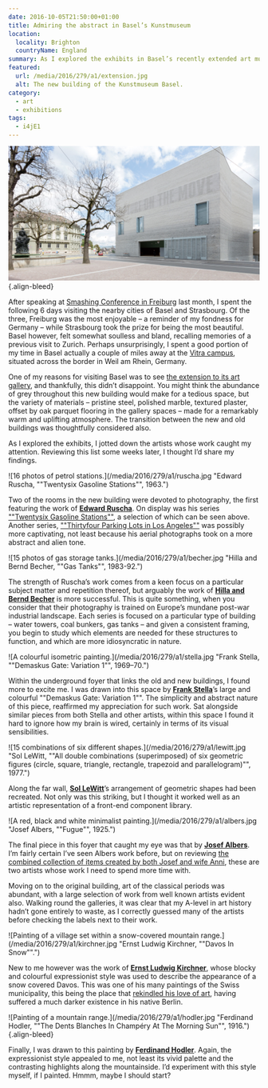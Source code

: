 ```yaml
---
date: 2016-10-05T21:50:00+01:00
title: Admiring the abstract in Basel’s Kunstmuseum
location:
  locality: Brighton
  countryName: England
summary: As I explored the exhibits in Basel’s recently extended art museum, I jotted down the artists whose work caught my attention. Here I share my findings.
featured:
  url: /media/2016/279/a1/extension.jpg
  alt: The new building of the Kunstmuseum Basel.
category:
  - art
  - exhibitions
tags:
  - i4jE1
---
```


[![The new building of the Kunstmuseum Basel.](/media/2016/279/a1/extension.jpg "The new building of the Kunstmuseum Basel. Photograph: Julian Salinas.")](https://kmb.picturepark.com/Go/JLVo8XZu)
{.align-bleed}

After speaking at [Smashing Conference in Freiburg][1] last month, I spent the following 6 days visiting the nearby cities of Basel and Strasbourg. Of the three, Freiburg was the most enjoyable – a reminder of my fondness for Germany – while Strasbourg took the prize for being the most beautiful. Basel however, felt somewhat soulless and bland, recalling memories of a previous visit to Zurich. Perhaps unsurprisingly, I spent a good portion of my time in Basel actually a couple of miles away at the [Vitra campus][2], situated across the border in Weil am Rhein, Germany.

One of my reasons for visiting Basel was to see [the extension to its art gallery][3], and thankfully, this didn’t disappoint. You might think the abundance of grey throughout this new building would make for a tedious space, but the variety of materials – pristine steel, polished marble, textured plaster, offset by oak parquet flooring in the gallery spaces – made for a remarkably warm and uplifting atmosphere. The transition between the new and old buildings was thoughtfully considered also.

As I explored the exhibits, I jotted down the artists whose work caught my attention. Reviewing this list some weeks later, I thought I’d share my findings.

![16 photos of petrol stations.](/media/2016/279/a1/ruscha.jpg "Edward Ruscha, ""Twentysix Gasoline Stations"", 1963.")

Two of the rooms in the new building were devoted to photography, the first featuring the work of **[Edward Ruscha][4]**. On display was his series [""Twentysix Gasoline Stations""][5], a selection of which can be seen above. Another series, [""Thirtyfour Parking Lots in Los Angeles""][6] was possibly more captivating, not least because his aerial photographs took on a more abstract and alien tone.

![15 photos of gas storage tanks.](/media/2016/279/a1/becher.jpg "Hilla and Bernd Becher, ""Gas Tanks"", 1983-92.")

The strength of Ruscha’s work comes from a keen focus on a particular subject matter and repetition thereof, but arguably the work of **[Hilla and Bernd Becher][7]** is more successful. This is quite something, when you consider that their photography is trained on Europe’s mundane post-war industrial landscape. Each series is focused on a particular type of building – water towers, coal bunkers, gas tanks – and given a consistent framing, you begin to study which elements are needed for these structures to function, and which are more idiosyncratic in nature.

![A colourful isometric painting.](/media/2016/279/a1/stella.jpg "Frank Stella, ""Demaskus Gate: Variation 1"", 1969–70.")

Within the underground foyer that links the old and new buildings, I found more to excite me. I was drawn into this space by **[Frank Stella][8]**’s large and colourful ""Demaskus Gate: Variation 1"". The simplicity and abstract nature of this piece, reaffirmed my appreciation for such work. Sat alongside similar pieces from both Stella and other artists, within this space I found it hard to ignore how my brain is wired, certainly in terms of its visual sensibilities.

![15 combinations of six different shapes.](/media/2016/279/a1/lewitt.jpg "Sol LeWitt, ""All double combinations &#40;superimposed&#41; of six geometric figures &#40;circle, square, triangle, rectangle, trapezoid and parallelogram&#41;"", 1977.")

Along the far wall, **[Sol LeWitt][9]**’s arrangement of geometric shapes had been recreated. Not only was this striking, but I thought it worked well as an artistic representation of a front-end component library.

![A red, black and white minimalist painting.](/media/2016/279/a1/albers.jpg "Josef Albers, ""Fugue"", 1925.")

The final piece in this foyer that caught my eye was that by **[Josef Albers][10]**. I’m fairly certain I’ve seen Albers work before, but on reviewing [the combined collection of items created by both Josef and wife Anni][11], these are two artists whose work I need to spend more time with.

Moving on to the original building, art of the classical periods was abundant, with a large selection of work from well known artists evident also. Walking round the galleries, it was clear that my A-level in art history hadn’t gone entirely to waste, as I correctly guessed many of the artists before checking the labels next to their work.

![Painting of a village set within a snow-covered mountain range.](/media/2016/279/a1/kirchner.jpg "Ernst Ludwig Kirchner, ""Davos In Snow"".")

New to me however was the work of **[Ernst Ludwig Kirchner][12]**, whose blocky and colourful expressionist style was used to describe the appearance of a snow covered Davos. This was one of his many paintings of the Swiss municipality, this being the place that [rekindled his love of art][12], having suffered a much darker existence in his native Berlin.

![Painting of a mountain range.](/media/2016/279/a1/hodler.jpg "Ferdinand Hodler, ""The Dents Blanches In Champéry At The Morning Sun"", 1916.")
{.align-bleed}

Finally, I was drawn to this painting by **[Ferdinand Hodler][13]**. Again, the expressionist style appealed to me, not least its vivid palette and the contrasting highlights along the mountainside. I’d experiment with this style myself, if I painted. Hmmm, maybe I should start?

[1]: http://smashingconf.com/freiburg-2016/
[2]: https://www.vitra.com/en-us/campus
[3]: https://www.theguardian.com/artanddesign/2016/apr/24/kunstmuseum-basel-review-christ-gantenbein-rowan-moore
[4]: http://edruscha.com
[5]: https://en.wikipedia.org/wiki/Twentysix_Gasoline_Stations
[6]: http://www.artgallery.nsw.gov.au/collection/works/430.2008.a-ii/
[7]: https://www.theguardian.com/artanddesign/2014/sep/03/bernd-and-hilla-becher-cataloguing-the-ominous-sculptural-forms-of-industrial-architecture
[8]: https://www.wikiart.org/en/frank-stella
[9]: https://www.wikiart.org/en/sol-lewitt
[10]: https://www.wikiart.org/en/josef-albers
[11]: http://albersfoundation.org/
[12]: https://www.wikiart.org/en/ernst-ludwig-kirchner
[13]: https://www.wikiart.org/en/ferdinand-hodler
